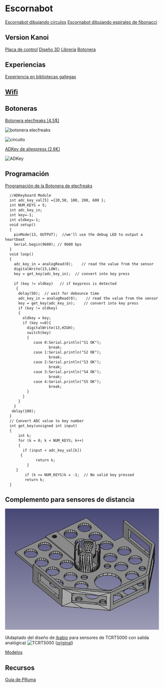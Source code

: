 # Escornabot

[Escornabot dibujando circulos](https://twitter.com/CEIP_de_CERVO/status/1051765440161226752)
[Escornabot dibujando espirales de fibonacci](https://twitter.com/xoan/status/1059044338594996224)


## Version Kanoi 

[Placa de control](https://gitlab.com/xoan/escornabot-extboard)
[Diseño 3D](https://gitlab.com/xoan/escornabot-ext3d)
[Libreria](https://gitlab.com/xoan/escornabot-extlib)
[Botonera](https://gitlab.com/xoan/escornabot-extpad) 

## Experiencias

[Experiencia en bibliotecas gallegas](http://www.edu.xunta.es/biblioteca/blog/?q=category/19/87)

## [Wifi](http://mgesteiro.com/cousas/escornabot-wifi/)

## Botoneras

[Botonera elecfreaks [4.5$]](http://www.elecfreaks.com/estore/octopus-adkeypad.html)

![botonera elecfreaks](http://www.elecfreaks.com/wiki/images/thumb/a/a5/ADKey_board_A.jpg/450px-ADKey_board_A.jpg)

![circuito](http://www.elecfreaks.com/wiki/images/thumb/0/0a/ADKey_board_E.jpg/500px-ADKey_board_E.jpg)


[ADKey de aliexpress (2.6€)](https://es.aliexpress.com/store/product/5PCS-AD-Keyboard-Simulate-Five-Key-Module-Analog-Button-for-Arduino-Sensor-Expansion-Board-NEW/2221053_32779886681.html)

![ADKey](https://ae01.alicdn.com/kf/HTB1HL_5OFXXXXbNaXXXq6xXFXXXh/5-UNIDS-AD-Teclado-Simular-Cinco-Clave-M&oacute;dulo-Bot&oacute;n-Anal&oacute;gico-para-Arduino-tarjeta-de-Expansi&oacute;n-Sensor.jpg)

## Programación

[Programación de la Botonera de elecfreaks](http://www.elecfreaks.com/wiki/index.php?title=Octopus_ADKeypad)

      //ADKeyboard Module
      int adc_key_val[5] ={20,50, 100, 200, 600 };
      int NUM_KEYS = 5;
      int adc_key_in;
      int key=-1;
      int oldkey=-1;
      void setup()
      {
        pinMode(13, OUTPUT);  //we'll use the debug LED to output a heartbeat
        Serial.begin(9600); // 9600 bps
      }
      void loop()
      {
        adc_key_in = analogRead(0);    // read the value from the sensor
        digitalWrite(13,LOW);
        key = get_key(adc_key_in);  // convert into key press

        if (key != oldkey)   // if keypress is detected
         {
          delay(50);  // wait for debounce time
          adc_key_in = analogRead(0);    // read the value from the sensor
          key = get_key(adc_key_in);    // convert into key press
          if (key != oldkey)    
          {   
            oldkey = key;
            if (key >=0){
              digitalWrite(13,HIGH);
              switch(key)
              {
                 case 0:Serial.println("S1 OK");   
                        break;
                 case 1:Serial.println("S2 OK");   
                        break;
                 case 2:Serial.println("S3 OK");   
                        break;
                 case 3:Serial.println("S4 OK");   
                        break;      
                 case 4:Serial.println("S5 OK");   
                        break;  
              }                
            }
          }
        }
       delay(100);
      }
      // Convert ADC value to key number
      int get_key(unsigned int input)
      {
          int k;
          for (k = 0; k < NUM_KEYS; k++)
          {
            if (input < adc_key_val[k])
           {
                  return k;
              }
         }
             if (k >= NUM_KEYS)k = -1;  // No valid key pressed
             return k;
      }
## Complemento para sensores de distancia

![Complemento sensores de distancia](./images/ComplementoSensoresDistancia.png)

(Adaptado del diseño de [jbabio](https://github.com/jbabio) para sensores de TCRT5000 con salida analógica)
![TCRT5000](http://s9.postimg.org/3w4v9g267/SKU123227_2.jpg) ([original](https://github.com/jbabio/3dmodel/blob/a0ec6821d4692566b827412c64e4bbaa006a8dee/Brivoi/STL/Addon-BallCasterWithMazeSensors.stl))

[Modelos](./modelos)

## Recursos

[Guia de PRuma](https://catedu.gitbooks.io/escornabots/content/)
